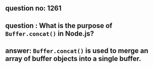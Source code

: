 
      
## question no: 1261

## question : What is the purpose of `Buffer.concat()` in Node.js?

## answer: `Buffer.concat()` is used to merge an array of buffer objects into a single buffer.
      